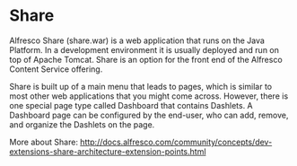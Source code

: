 # Share

Alfresco Share (share.war) is a web application that runs on the Java Platform. In a development environment it is usually deployed and run on top of Apache Tomcat. 
Share is an option for the front end of the Alfresco Content Service offering. 

Share is built up of a main menu that leads to pages, which is similar to most other web applications that you might come across. However, there is one special page type called Dashboard that contains Dashlets. A Dashboard page can be configured by the end-user, who can add, remove, and organize the Dashlets on the page.

More about Share: http://docs.alfresco.com/community/concepts/dev-extensions-share-architecture-extension-points.html
